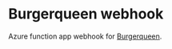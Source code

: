 # Burgerqueen webhook

Azure function app webhook for [Burgerqueen](https://github.com/ryanking13/burgerqueen).